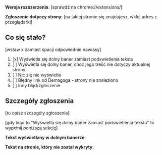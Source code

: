 **Wersja rozszerzenia**: [sprawdź na chrome://extensions/]

**Zgłoszenie dotyczy strony**: [na jakiej stronie się znajdujesz, wklej adres z przeglądarki]

## Co się stało?
[wstaw x zamiast spacji odpowiednie nawiasy]

1. [x] Wyświetla się dolny baner zamiast podswietlenia tekstu
2. [ ] Wyświetla się dolny baner, choć jego treść nie dotyczy aktualnej strony
2. [ ] Nic się nie wyświetla
2. [ ] Błędny link od Demagoga - strony nie znaleziono
3. [ ] Inny błąd/zgłoszenie

## Szczegóły zgłoszenia

[tu opisz szczegóły zgłoszenia]

[gdy błąd to "Wyświetla się dolny baner zamiast podswietlenia tekstu" to wypełnij poniższą sekcję]

**Tekst wyświetlany w dolnym banerze**: 

**Tekst na stronie, który nie został wykryty**: 
